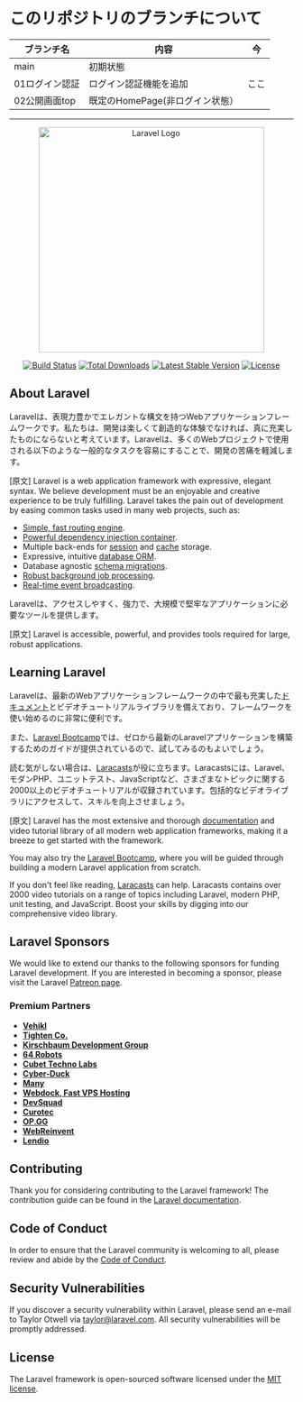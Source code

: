 # このリポジトリのブランチについて

|ブランチ名|内容|今|
|----|----|----|
|main|初期状態||
|01ログイン認証|ログイン認証機能を追加|ここ|
|02公開画面top|既定のHomePage(非ログイン状態）||

<hr/>
<p align="center"><a href="https://laravel.com" target="_blank"><img src="https://raw.githubusercontent.com/laravel/art/master/logo-lockup/5%20SVG/2%20CMYK/1%20Full%20Color/laravel-logolockup-cmyk-red.svg" width="400" alt="Laravel Logo"></a></p>

<p align="center">
<a href="https://travis-ci.org/laravel/framework"><img src="https://travis-ci.org/laravel/framework.svg" alt="Build Status"></a>
<a href="https://packagist.org/packages/laravel/framework"><img src="https://img.shields.io/packagist/dt/laravel/framework" alt="Total Downloads"></a>
<a href="https://packagist.org/packages/laravel/framework"><img src="https://img.shields.io/packagist/v/laravel/framework" alt="Latest Stable Version"></a>
<a href="https://packagist.org/packages/laravel/framework"><img src="https://img.shields.io/packagist/l/laravel/framework" alt="License"></a>
</p>

## About Laravel

Laravelは、表現力豊かでエレガントな構文を持つWebアプリケーションフレームワークです。私たちは、開発は楽しくて創造的な体験でなければ、真に充実したものにならないと考えています。Laravelは、多くのWebプロジェクトで使用される以下のような一般的なタスクを容易にすることで、開発の苦痛を軽減します。

[原文]
Laravel is a web application framework with expressive, elegant syntax. We believe development must be an enjoyable and creative experience to be truly fulfilling. Laravel takes the pain out of development by easing common tasks used in many web projects, such as:

- [Simple, fast routing engine](https://laravel.com/docs/routing).
- [Powerful dependency injection container](https://laravel.com/docs/container).
- Multiple back-ends for [session](https://laravel.com/docs/session) and [cache](https://laravel.com/docs/cache) storage.
- Expressive, intuitive [database ORM](https://laravel.com/docs/eloquent).
- Database agnostic [schema migrations](https://laravel.com/docs/migrations).
- [Robust background job processing](https://laravel.com/docs/queues).
- [Real-time event broadcasting](https://laravel.com/docs/broadcasting).

Laravelは、アクセスしやすく、強力で、大規模で堅牢なアプリケーションに必要なツールを提供します。

[原文]
Laravel is accessible, powerful, and provides tools required for large, robust applications.

## Learning Laravel

Laravelは、最新のWebアプリケーションフレームワークの中で最も充実した[ドキュメント](https://laravel.com/docs)とビデオチュートリアルライブラリを備えており、フレームワークを使い始めるのに非常に便利です。

また、[Laravel Bootcamp](https://bootcamp.laravel.com)では、ゼロから最新のLaravelアプリケーションを構築するためのガイドが提供されているので、試してみるのもよいでしょう。

読む気がしない場合は、[Laracasts](https://bootcamp.laravel.com)が役に立ちます。Laracastsには、Laravel、モダンPHP、ユニットテスト、JavaScriptなど、さまざまなトピックに関する2000以上のビデオチュートリアルが収録されています。包括的なビデオライブラリにアクセスして、スキルを向上させましょう。

[原文]
Laravel has the most extensive and thorough [documentation](https://laravel.com/docs) and video tutorial library of all modern web application frameworks, making it a breeze to get started with the framework.

You may also try the [Laravel Bootcamp](https://bootcamp.laravel.com), where you will be guided through building a modern Laravel application from scratch.

If you don't feel like reading, [Laracasts](https://laracasts.com) can help. Laracasts contains over 2000 video tutorials on a range of topics including Laravel, modern PHP, unit testing, and JavaScript. Boost your skills by digging into our comprehensive video library.

## Laravel Sponsors

We would like to extend our thanks to the following sponsors for funding Laravel development. If you are interested in becoming a sponsor, please visit the Laravel [Patreon page](https://patreon.com/taylorotwell).

### Premium Partners

- **[Vehikl](https://vehikl.com/)**
- **[Tighten Co.](https://tighten.co)**
- **[Kirschbaum Development Group](https://kirschbaumdevelopment.com)**
- **[64 Robots](https://64robots.com)**
- **[Cubet Techno Labs](https://cubettech.com)**
- **[Cyber-Duck](https://cyber-duck.co.uk)**
- **[Many](https://www.many.co.uk)**
- **[Webdock, Fast VPS Hosting](https://www.webdock.io/en)**
- **[DevSquad](https://devsquad.com)**
- **[Curotec](https://www.curotec.com/services/technologies/laravel/)**
- **[OP.GG](https://op.gg)**
- **[WebReinvent](https://webreinvent.com/?utm_source=laravel&utm_medium=github&utm_campaign=patreon-sponsors)**
- **[Lendio](https://lendio.com)**

## Contributing

Thank you for considering contributing to the Laravel framework! The contribution guide can be found in the [Laravel documentation](https://laravel.com/docs/contributions).

## Code of Conduct

In order to ensure that the Laravel community is welcoming to all, please review and abide by the [Code of Conduct](https://laravel.com/docs/contributions#code-of-conduct).

## Security Vulnerabilities

If you discover a security vulnerability within Laravel, please send an e-mail to Taylor Otwell via [taylor@laravel.com](mailto:taylor@laravel.com). All security vulnerabilities will be promptly addressed.

## License

The Laravel framework is open-sourced software licensed under the [MIT license](https://opensource.org/licenses/MIT).
